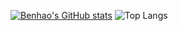 [![Benhao's GitHub stats](https://github-readme-stats.vercel.app/api?username=QuBenhao&theme=merko&show=reviews,discussions_started,discussions_answered,prs_merged,prs_merged_percentage&show_icons=true)](https://github.com/anuraghazra/github-readme-stats)
![Top Langs](https://github-readme-stats.vercel.app/api/top-langs/?username=QuBenhao&langs_count=8)
